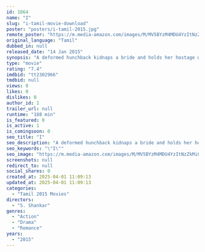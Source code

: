 ```yaml
---
id: 1864
name: "I"
slug: "i-tamil-movie-download"
poster: "posters/i-tamil-2015.jpg"
remote_poster: "https://m.media-amazon.com/images/M/MV5BYzM4MDU4YzItNzZkMi00MWJkLThjNDEtNzA5NDhiNjk2YWNlXkEyXkFqcGc@._V1_SX300.jpg"
original_language: "Tamil"
dubbed_in: null
released_date: "14 Jan 2015"
synopsis: "A deformed hunchback kidnaps a bride and holds her hostage while his connection to her and his targets is revealed in a series of flashbacks that unfold as he starts seeking revenge."
type: "movie"
rating: "7.4"
imdbid: "tt2302966"
tmdbid: null
views: 0
likes: 0
dislikes: 0
author_id: 1
trailer_url: null
runtime: "188 min"
is_featured: 0
is_active: 1
is_comingsoon: 0
seo_title: "I"
seo_description: "A deformed hunchback kidnaps a bride and holds her hostage while his connection to her and his targets is revealed in a series of flashbacks that unfold as he starts seeking revenge."
seo_keywords: "\"I\""
seo_image: "https://m.media-amazon.com/images/M/MV5BYzM4MDU4YzItNzZkMi00MWJkLThjNDEtNzA5NDhiNjk2YWNlXkEyXkFqcGc@._V1_SX300.jpg"
screenshots: null
redirect_to: null
social_shares: 0
created_at: 2025-04-01 11:09:13
updated_at: 2025-04-01 11:09:13
categories:
  - "Tamil 2015 Movies"
directors:
  - "S. Shankar"
genres:
  - "Action"
  - "Drama"
  - "Romance"
years:
  - "2015"
---
```

